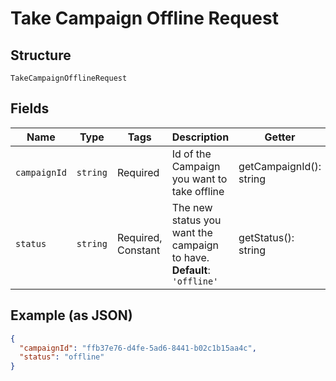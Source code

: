 
# Take Campaign Offline Request

## Structure

`TakeCampaignOfflineRequest`

## Fields

| Name | Type | Tags | Description | Getter | Setter |
|  --- | --- | --- | --- | --- | --- |
| `campaignId` | `string` | Required | Id of the Campaign you want to take offline | getCampaignId(): string | setCampaignId(string campaignId): void |
| `status` | `string` | Required, Constant | The new status you want the campaign to have.<br>**Default**: `'offline'` | getStatus(): string | setStatus(string status): void |

## Example (as JSON)

```json
{
  "campaignId": "ffb37e76-d4fe-5ad6-8441-b02c1b15aa4c",
  "status": "offline"
}
```

